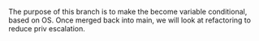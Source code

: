 The purpose of this branch is to make the become variable conditional, based on OS.
Once merged back into main, we will look at refactoring to reduce priv escalation.